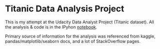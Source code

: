 # Titanic Data Analysis Project

This is my attempt at the Udacity Data Analyst Project (Titanic dataset). All the analysis & code is in the IPyhon [notebook](titanic_project.ipynb).

Primary source of information for the analysis was referenced from kaggle, pandas/matplotlib/seaborn docs, and a lot of StackOverflow pages.
